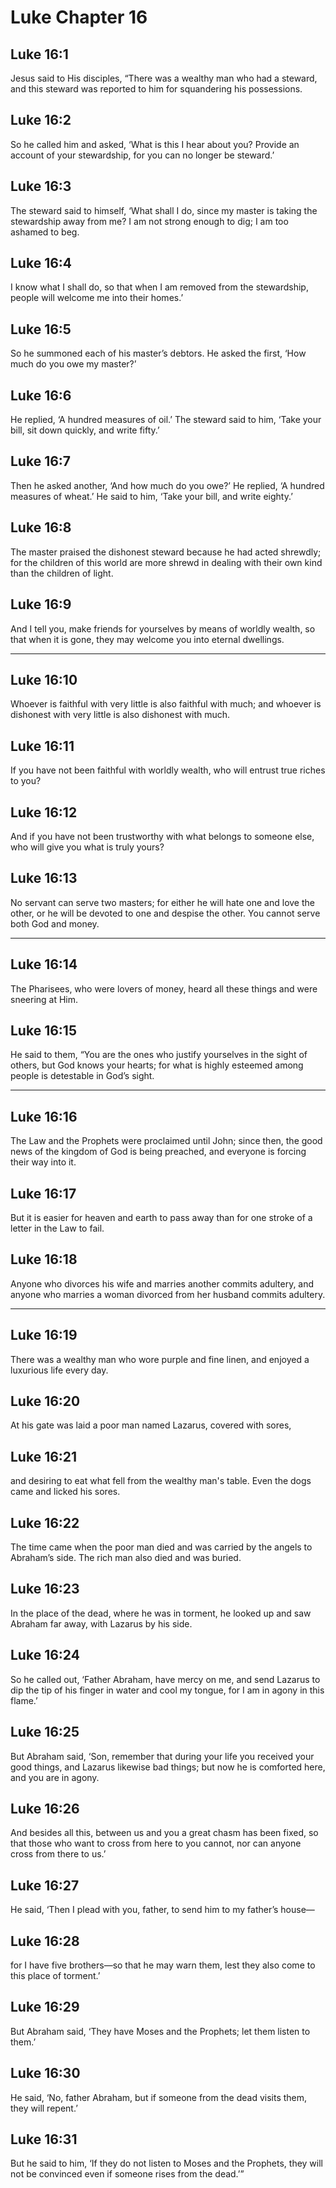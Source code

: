 # Luke Chapter 16

## Luke 16:1

Jesus said to His disciples, “There was a wealthy man who had a steward, and this steward was reported to him for squandering his possessions.

## Luke 16:2

So he called him and asked, ‘What is this I hear about you? Provide an account of your stewardship, for you can no longer be steward.’

## Luke 16:3

The steward said to himself, ‘What shall I do, since my master is taking the stewardship away from me? I am not strong enough to dig; I am too ashamed to beg.

## Luke 16:4

I know what I shall do, so that when I am removed from the stewardship, people will welcome me into their homes.’

## Luke 16:5

So he summoned each of his master’s debtors. He asked the first, ‘How much do you owe my master?’

## Luke 16:6

He replied, ‘A hundred measures of oil.’ The steward said to him, ‘Take your bill, sit down quickly, and write fifty.’

## Luke 16:7

Then he asked another, ‘And how much do you owe?’ He replied, ‘A hundred measures of wheat.’ He said to him, ‘Take your bill, and write eighty.’

## Luke 16:8

The master praised the dishonest steward because he had acted shrewdly; for the children of this world are more shrewd in dealing with their own kind than the children of light.

## Luke 16:9

And I tell you, make friends for yourselves by means of worldly wealth, so that when it is gone, they may welcome you into eternal dwellings.

---

## Luke 16:10

Whoever is faithful with very little is also faithful with much; and whoever is dishonest with very little is also dishonest with much.

## Luke 16:11

If you have not been faithful with worldly wealth, who will entrust true riches to you?

## Luke 16:12

And if you have not been trustworthy with what belongs to someone else, who will give you what is truly yours?

## Luke 16:13

No servant can serve two masters; for either he will hate one and love the other, or he will be devoted to one and despise the other. You cannot serve both God and money.

---

## Luke 16:14

The Pharisees, who were lovers of money, heard all these things and were sneering at Him.

## Luke 16:15

He said to them, “You are the ones who justify yourselves in the sight of others, but God knows your hearts; for what is highly esteemed among people is detestable in God’s sight.

---

## Luke 16:16

The Law and the Prophets were proclaimed until John; since then, the good news of the kingdom of God is being preached, and everyone is forcing their way into it.

## Luke 16:17

But it is easier for heaven and earth to pass away than for one stroke of a letter in the Law to fail.

## Luke 16:18

Anyone who divorces his wife and marries another commits adultery, and anyone who marries a woman divorced from her husband commits adultery.

---

## Luke 16:19

There was a wealthy man who wore purple and fine linen, and enjoyed a luxurious life every day.

## Luke 16:20

At his gate was laid a poor man named Lazarus, covered with sores,

## Luke 16:21

and desiring to eat what fell from the wealthy man's table. Even the dogs came and licked his sores.

## Luke 16:22

The time came when the poor man died and was carried by the angels to Abraham’s side. The rich man also died and was buried.

## Luke 16:23

In the place of the dead, where he was in torment, he looked up and saw Abraham far away, with Lazarus by his side.

## Luke 16:24

So he called out, ‘Father Abraham, have mercy on me, and send Lazarus to dip the tip of his finger in water and cool my tongue, for I am in agony in this flame.’

## Luke 16:25

But Abraham said, ‘Son, remember that during your life you received your good things, and Lazarus likewise bad things; but now he is comforted here, and you are in agony.

## Luke 16:26

And besides all this, between us and you a great chasm has been fixed, so that those who want to cross from here to you cannot, nor can anyone cross from there to us.’

## Luke 16:27

He said, ‘Then I plead with you, father, to send him to my father’s house—

## Luke 16:28

for I have five brothers—so that he may warn them, lest they also come to this place of torment.’

## Luke 16:29

But Abraham said, ‘They have Moses and the Prophets; let them listen to them.’

## Luke 16:30

He said, ‘No, father Abraham, but if someone from the dead visits them, they will repent.’

## Luke 16:31

But he said to him, ‘If they do not listen to Moses and the Prophets, they will not be convinced even if someone rises from the dead.’”
